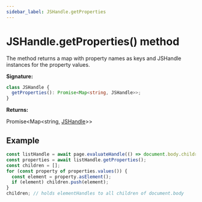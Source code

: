 ```yaml
---
sidebar_label: JSHandle.getProperties
---
```


# JSHandle.getProperties() method

The method returns a map with property names as keys and JSHandle instances for the property values.

**Signature:**

```typescript
class JSHandle {
  getProperties(): Promise<Map<string, JSHandle>>;
}
```

**Returns:**

Promise&lt;Map&lt;string, [JSHandle](./puppeteer.jshandle.md)&gt;&gt;

## Example

```ts
const listHandle = await page.evaluateHandle(() => document.body.children);
const properties = await listHandle.getProperties();
const children = [];
for (const property of properties.values()) {
  const element = property.asElement();
  if (element) children.push(element);
}
children; // holds elementHandles to all children of document.body
```
